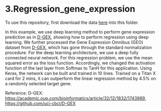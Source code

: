 # 3.Regression_gene_expression

To use this repository, first download the data [here](https://drive.google.com/file/d/1W0_q3KTAF7Yf0AzUThqb3Ic778y7Zdrs/view?usp=sharing) into this folder.

In this example, we use deep learning method to perform gene expression prediction as in [D-GEX](https://academic.oup.com/bioinformatics/article/32/12/1832/1743989), showing how to perform regression using deep learning. We further processed the Gene Expression Omnibus (GEO) dataset from [D-GEX](https://academic.oup.com/bioinformatics/article/32/12/1832/1743989), which has gone through the standard normalization procedure. For the deep learning architecture, we use a deep fully connected neural network. For this regression problem, we use the mean squared error as the loss function. Accordingly, we changed the activation function of the last layer from Softmax to TanH for this application. Using Keras, the network can be built and trained in 10 lines. Trained on a Titan X card for 2 mins, it can outperform the linear regression method by 4.5\% on a randomly selected target gene.

Reference: 
D-GEX: https://academic.oup.com/bioinformatics/article/32/12/1832/1743989, https://github.com/uci-cbcl/D-GEX